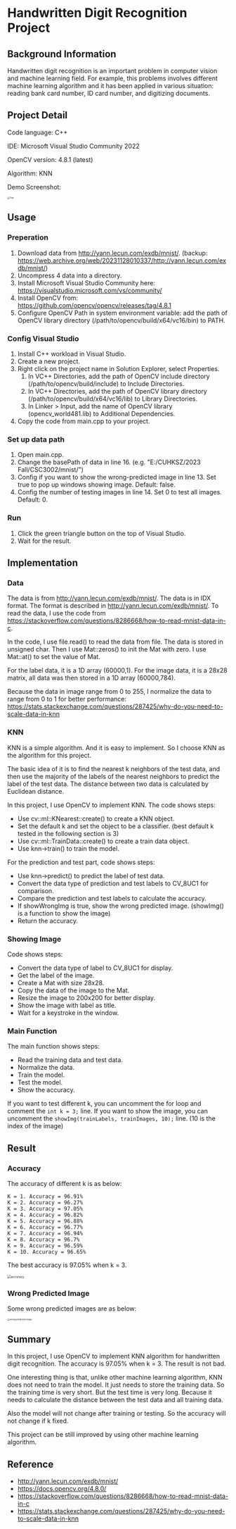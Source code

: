 #  Handwritten Digit Recognition Project

## Background Information

Handwritten digit recognition is an important problem in computer vision and machine learning field. For example, this problems involves different machine learning algorithm and it has been applied in various situation: reading bank card number, ID card number, and digitizing documents.

## Project Detail

Code language: C++

IDE: Microsoft Visual Studio Community 2022

OpenCV version: 4.8.1 (latest)

Algorithm: KNN

Demo Screenshot:

<img src="Snipaste_2023-12-11_02-08-15-1.jpg" alt="Test" style="zoom: 33%;" />

## Usage

### Preperation

1. Download data from http://yann.lecun.com/exdb/mnist/. (backup: https://web.archive.org/web/20231128010337/http://yann.lecun.com/exdb/mnist/)
2. Uncompress 4 data into a directory.
3. Install Microsoft Visual Studio Community here: https://visualstudio.microsoft.com/vs/community/
4. Install OpenCV from: https://github.com/opencv/opencv/releases/tag/4.8.1
5. Configure OpenCV Path in system environment variable: add the path of OpenCV library directory (/path/to/opencv/build/x64/vc16/bin) to PATH.

### Config Visual Studio

1. Install C++ workload in Visual Studio.
2. Create a new project.
3. Right click on the project name in Solution Explorer, select Properties.
   1. In VC++ Directories, add the path of OpenCV include directory (/path/to/opencv/build/include) to Include Directories.
   2. In VC++ Directories, add the path of OpenCV library directory (/path/to/opencv/build/x64/vc16/lib) to Library Directories.
   3. In Linker > Input, add the name of OpenCV library (opencv_world481.lib) to Additional Dependencies.
4. Copy the code from main.cpp to your project.

### Set up data path

1. Open main.cpp.
2. Change the basePath of data in line 16. (e.g. "E:/CUHKSZ/2023 Fall/CSC3002/mnist/")
3. Config if you want to show the wrong-predicted image in line 13. Set true to pop up windows showing image. Default: false.
4. Config the number of testing images in line 14. Set 0 to test all images. Default: 0.

### Run

1. Click the green triangle button on the top of Visual Studio.
2. Wait for the result.

## Implementation

### Data

The data is from http://yann.lecun.com/exdb/mnist/. The data is in IDX format. The format is described in http://yann.lecun.com/exdb/mnist/. To read the data, I use the code from https://stackoverflow.com/questions/8286668/how-to-read-mnist-data-in-c.

In the code, I use file.read() to read the data from file. The data is stored in unsigned char. Then I use Mat::zeros() to init the Mat with zero. I use Mat::at() to set the value of Mat. 

For the label data, it is a 1D array (60000,1). For the image data, it is a 28x28 matrix, all data was then stored in a 1D array (60000,784).

Because the data in image range from 0 to 255, I normalize the data to range from 0 to 1 for better performance: https://stats.stackexchange.com/questions/287425/why-do-you-need-to-scale-data-in-knn

### KNN

KNN is a simple algorithm. And it is easy to implement. So I choose KNN as the algorithm for this project.

The basic idea of it is to find the nearest k neighbors of the test data, and then use the majority of the labels of the nearest neighbors to predict the label of the test data. The distance between two data is calculated by Euclidean distance.

In this project, I use OpenCV to implement KNN. The code shows steps:

- Use cv::ml::KNearest::create() to create a KNN object.
- Set the default k and set the object to be a classifier. (best default k tested in the following section is 3)
- Use cv::ml::TrainData::create() to create a train data object.
- Use knn->train() to train the model.

For the prediction and test part, code shows steps:

- Use knn->predict() to predict the label of test data.
- Convert the data type of prediction and test labels to CV_8UC1 for comparison.
- Compare the prediction and test labels to calculate the accuracy.
- If showWrongImg is true, show the wrong predicted image. (showImg() is a function to show the image)
- Return the accuracy.

### Showing Image

Code shows steps:

- Convert the data type of label to CV_8UC1 for display.
- Get the label of the image.
- Create a Mat with size 28x28.
- Copy the data of the image to the Mat.
- Resize the image to 200x200 for better display.
- Show the image with label as title.
- Wait for a keystroke in the window.

### Main Function

The main function shows steps:

- Read the training data and test data.
- Normalize the data.
- Train the model.
- Test the model.
- Show the accuracy.

If you want to test different k, you can uncomment the for loop and comment the `int k = 3;` line.
If you want to show the image, you can uncomment the `showImg(trainLabels, trainImages, 10);` line. (10 is the index of the image)

## Result

### Accuracy

The accuracy of different k is as below:
```
K = 1. Accuracy = 96.91%
K = 2. Accuracy = 96.27%
K = 3. Accuracy = 97.05%
K = 4. Accuracy = 96.82%
K = 5. Accuracy = 96.88%
K = 6. Accuracy = 96.77%
K = 7. Accuracy = 96.94%
K = 8. Accuracy = 96.7%
K = 9. Accuracy = 96.59%
K = 10. Accuracy = 96.65%
```

The best accuracy is 97.05% when k = 3.

<img src="Snipaste_2023-12-11_03-00-53.jpg" alt="accuracy" style="zoom: 50%;" />

### Wrong Predicted Image

Some wrong predicted images are as below:

<img src="Snipaste_2023-12-11_01-51-30.jpg" alt="wrong predicted image" style="zoom: 33%;" />

## Summary

In this project, I use OpenCV to implement KNN algorithm for handwritten digit recognition. The accuracy is 97.05% when k = 3. The result is not bad.

One interesting thing is that, unlike other machine learning algorithm, KNN does not need to train the model. It just needs to store the training data. So the training time is very short. But the test time is very long. Because it needs to calculate the distance between the test data and all training data.

Also the model will not change after training or testing. So the accuracy will not change if k fixed.

This project can be still improved by using other machine learning algorithm.

## Reference

- http://yann.lecun.com/exdb/mnist/
- https://docs.opencv.org/4.8.0/
- https://stackoverflow.com/questions/8286668/how-to-read-mnist-data-in-c
- https://stats.stackexchange.com/questions/287425/why-do-you-need-to-scale-data-in-knn